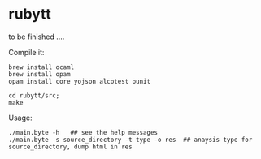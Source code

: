 # rubytt

to be finished ....

Compile it:

```shell
brew install ocaml 
brew install opam
opam install core yojson alcotest ounit

cd rubytt/src;
make 
```

Usage:

```shell
./main.byte -h   ## see the help messages
./main.byte -s source_directory -t type -o res  ## anaysis type for source_directory, dump html in res
```
